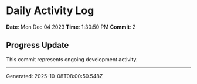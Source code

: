 # Daily Activity Log

**Date**: Mon Dec 04 2023
**Time**: 1:30:50 PM
**Commit**: 2

## Progress Update

This commit represents ongoing development activity.

---
Generated: 2025-10-08T08:00:50.548Z
